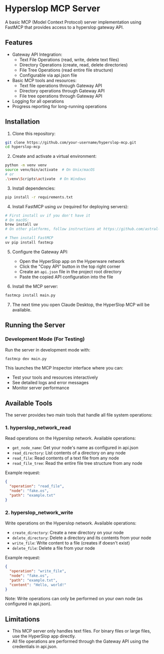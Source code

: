 # Hyperslop MCP Server

A basic MCP (Model Context Protocol) server implementation using FastMCP that provides access to a hyperslop gateway API.

## Features

- Gateway API Integration:
  - Text File Operations (read, write, delete text files)
  - Directory Operations (create, read, delete directories)
  - File Tree Operations (read entire file structure)
  - Configurable via api.json file
- Basic MCP tools and resources:
  - Text file operations through Gateway API
  - Directory operations through Gateway API
  - File tree operations through Gateway API
- Logging for all operations
- Progress reporting for long-running operations

## Installation

1. Clone this repository:
  ```bash
  git clone https://github.com/your-username/hyperslop-mcp.git
  cd hyperslop-mcp
  ```

2. Create and activate a virtual environment:
  ```bash
  python -m venv venv
  source venv/bin/activate  # On Unix/macOS
  # or
  .\venv\Scripts\activate  # On Windows
  ```

3. Install dependencies:
  ```bash
  pip install -r requirements.txt
  ```

4. Install FastMCP using uv (required for deploying servers):
  ```bash
  # First install uv if you don't have it
  # On macOS:
  brew install uv
  # On other platforms, follow instructions at https://github.com/astral-sh/uv

  # Then install FastMCP
  uv pip install fastmcp
  ```

5. Configure the Gateway API:
   - Open the HyperSlop app on the Hyperware network
   - Click the "Copy API" button in the top right corner
   - Create an `api.json` file in the project root directory
   - Paste the copied API configuration into the file

6. Install the MCP server:
  ```bash
  fastmcp install main.py
  ```

7. The next time you open Claude Desktop, the HyperSlop MCP will be available.

## Running the Server

### Development Mode (For Testing)

Run the server in development mode with:
  ```bash
  fastmcp dev main.py
  ```

This launches the MCP Inspector interface where you can:
- Test your tools and resources interactively
- See detailed logs and error messages
- Monitor server performance

## Available Tools

The server provides two main tools that handle all file system operations:

### 1. hyperslop_network_read

Read operations on the Hyperslop network. Available operations:

- `get_node_name`: Get your node's name as configured in api.json
- `read_directory`: List contents of a directory on any node
- `read_file`: Read contents of a text file from any node
- `read_file_tree`: Read the entire file tree structure from any node

Example request:
```json
{
  "operation": "read_file",
  "node": "fake.os",
  "path": "example.txt"
}
```

### 2. hyperslop_network_write

Write operations on the Hyperslop network. Available operations:

- `create_directory`: Create a new directory on your node
- `delete_directory`: Delete a directory and its contents from your node
- `write_file`: Write content to a file (creates if doesn't exist)
- `delete_file`: Delete a file from your node

Example request:
```json
{
  "operation": "write_file",
  "node": "fake.os",
  "path": "example.txt",
  "content": "Hello, world!"
}
```

Note: Write operations can only be performed on your own node (as configured in api.json).

## Limitations

- This MCP server only handles text files. For binary files or large files, use the HyperSlop app directly.
- All file operations are performed through the Gateway API using the credentials in api.json.